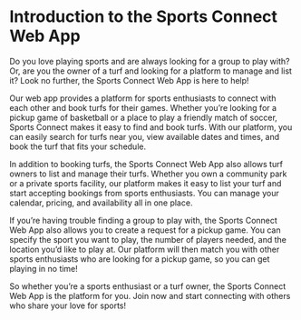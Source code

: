 # Introduction to the Sports Connect Web App

Do you love playing sports and are always looking for a group to play with? Or, are you the owner of a turf and looking for a platform to manage and list it? Look no further, the Sports Connect Web App is here to help!

Our web app provides a platform for sports enthusiasts to connect with each other and book turfs for their games. Whether you’re looking for a pickup game of basketball or a place to play a friendly match of soccer, Sports Connect makes it easy to find and book turfs. With our platform, you can easily search for turfs near you, view available dates and times, and book the turf that fits your schedule.

In addition to booking turfs, the Sports Connect Web App also allows turf owners to list and manage their turfs. Whether you own a community park or a private sports facility, our platform makes it easy to list your turf and start accepting bookings from sports enthusiasts. You can manage your calendar, pricing, and availability all in one place.

If you’re having trouble finding a group to play with, the Sports Connect Web App also allows you to create a request for a pickup game. You can specify the sport you want to play, the number of players needed, and the location you’d like to play at. Our platform will then match you with other sports enthusiasts who are looking for a pickup game, so you can get playing in no time!

So whether you’re a sports enthusiast or a turf owner, the Sports Connect Web App is the platform for you. Join now and start connecting with others who share your love for sports!
